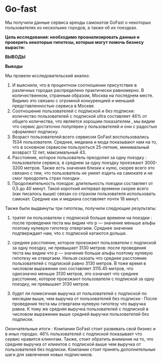 # Go-fast
Мы получили данные сервиса аренды самокатов GoFast о некоторых пользователях из нескольких городов, а также об их поездках. 

**Цель исследования: необходимо проанализировать данные и проверить некоторые гипотезы, которые могут помочь бизнесу вырасти:**

**ВЫВОДЫ**

**Выводы**

 Мы провели исследовательский анализ:
1. И выяснили, что   в процентном соотношении присутствие в различных городах распределено практически равномерно. В количественном, странным образом, Москва на последнем месте. Видимо это связано с огромной конкуренцией и меньшей представленностью сервиса в Москве.
2. Соотношение пользователей с подпиской и без подписки: количество пользователей с подпиской ultra составляет 46% от общего количества, что является хорошим показателем , мы видим что сервис достаточно популярен у пользователей и они с радостью оформляют подписку.
3. Возраст пользователей:всего сервисом GoFast воспользовались 1534 пользователя. Среднее, медиана и мода показывают нам на то, что в основном сервисом пользуються 25-летние, минимальный возвраст 12 лет, максимальный 43.
4. Расстояние, которое пользователь преодолел за одну поездку : пользователи сервиса, в среднем за одну поездку проезжают 3000-3200 метров. Также есть значения близки к нулю, скорее всего это связано с тем, что пользователь не умеет ездить на самокате и не смог преодолеть страх поездки .
5. Продолжительность поездок: длительность поездки составляет от 0,5 до 40 минут. Такой короткий интервал времени скорее всего (как писалось выше) связан со страхом пользователя использовать самокат. Средние как и медиана составляет почти 18 минут.

  Также были выдвинуты три гипотезы, получили следующие результаты:

1. тратят ли пользователи с подпиской больше времени на поездки : после проведения теста мы видим что р — значение меньше альфы поэтому нулевую гипотезу отвергаем. Среднее значение подтверждает нам, что с подпиской катаются дольше.

2. среднее расстояние, которое проезжают пользователи с подпиской за одну поездку, не превышает 3130 метров: после проведения теста мы видим что р — значение больше альфы поэтому нулевую гипотезу не отвергаем. Нельзя сказать что среднее расстояние пользователей с подпиской равно 3130 метров. В тоже время в числовом выражении оно составляет 3115.45 метров, что однозначно меньше 3130 метров, это означает что среднее расстояние, которое проезжают пользователи с подпиской за одну поездку, не превышает 3130 метров. 

3. будет ли помесячная выручка от пользователей с подпиской по месяцам выше, чем выручка от пользователей без подписки : После проведения теста мы отвергаем нулевую гипотезу что выручка равна. К тому же средняя выручка пользователей с подпиской в числовом выражении выше средней выручки пользователей без подписки.

  Окончательные итоги : 
 Компании GoFast стоит развивать свой бизнес и в иных городах. 46% пользователей с подпиской  показывает что сервис нравится клиентам. 
 Также,  стоит обратить внимание на то, что средняя выручка от клиентов с подпиской выше чем выручка от пользователей без подписки. Компании стоит принять дополнительные шаги для завлечения новых подписчиков.
